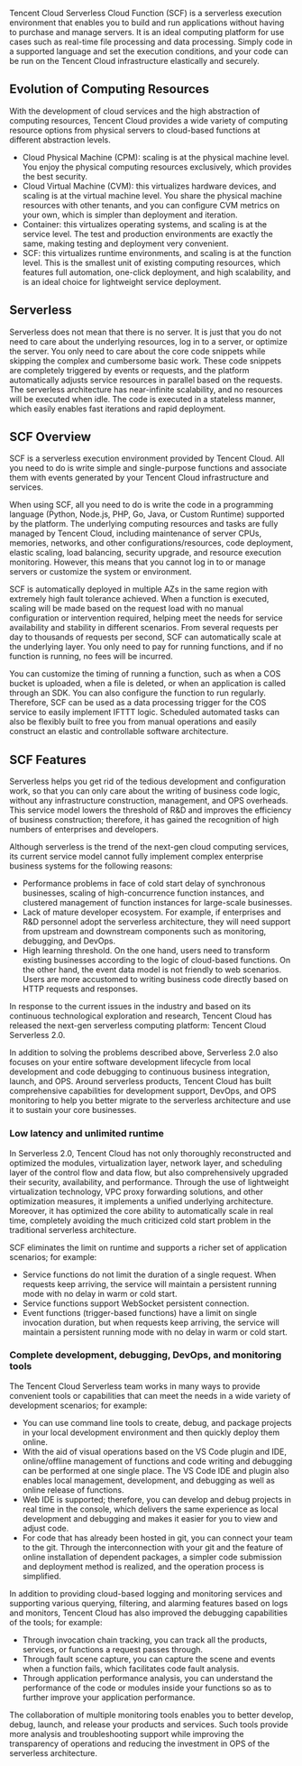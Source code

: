 Tencent Cloud Serverless Cloud Function (SCF) is a serverless execution environment that enables you to build and run applications without having to purchase and manage servers. It is an ideal computing platform for use cases such as real-time file processing and data processing. Simply code in a supported language and set the execution conditions, and your code can be run on the Tencent Cloud infrastructure elastically and securely.

## Evolution of Computing Resources

With the development of cloud services and the high abstraction of computing resources, Tencent Cloud provides a wide variety of computing resource options from physical servers to cloud-based functions at different abstraction levels.

- Cloud Physical Machine (CPM): scaling is at the physical machine level. You enjoy the physical computing resources exclusively, which provides the best security.
- Cloud Virtual Machine (CVM): this virtualizes hardware devices, and scaling is at the virtual machine level. You share the physical machine resources with other tenants, and you can configure CVM metrics on your own, which is simpler than deployment and iteration.
- Container: this virtualizes operating systems, and scaling is at the service level. The test and production environments are exactly the same, making testing and deployment very convenient.
- SCF: this virtualizes runtime environments, and scaling is at the function level. This is the smallest unit of existing computing resources, which features full automation, one-click deployment, and high scalability, and is an ideal choice for lightweight service deployment.

## Serverless

Serverless does not mean that there is no server. It is just that you do not need to care about the underlying resources, log in to a server, or optimize the server. You only need to care about the core code snippets while skipping the complex and cumbersome basic work. These code snippets are completely triggered by events or requests, and the platform automatically adjusts service resources in parallel based on the requests. The serverless architecture has near-infinite scalability, and no resources will be executed when idle. The code is executed in a stateless manner, which easily enables fast iterations and rapid deployment.

## SCF Overview

SCF is a serverless execution environment provided by Tencent Cloud. All you need to do is write simple and single-purpose functions and associate them with events generated by your Tencent Cloud infrastructure and services.

When using SCF, all you need to do is write the code in a programming language (Python, Node.js, PHP, Go, Java, or Custom Runtime) supported by the platform. The underlying computing resources and tasks are fully managed by Tencent Cloud, including maintenance of server CPUs, memories, networks, and other configurations/resources, code deployment, elastic scaling, load balancing, security upgrade, and resource execution monitoring. However, this means that you cannot log in to or manage servers or customize the system or environment.

SCF is automatically deployed in multiple AZs in the same region with extremely high fault tolerance achieved. When a function is executed, scaling will be made based on the request load with no manual configuration or intervention required, helping meet the needs for service availability and stability in different scenarios. From several requests per day to thousands of requests per second, SCF can automatically scale at the underlying layer. You only need to pay for running functions, and if no function is running, no fees will be incurred.

You can customize the timing of running a function, such as when a COS bucket is uploaded, when a file is deleted, or when an application is called through an SDK. You can also configure the function to run regularly. Therefore, SCF can be used as a data processing trigger for the COS service to easily implement IFTTT logic. Scheduled automated tasks can also be flexibly built to free you from manual operations and easily construct an elastic and controllable software architecture.

## SCF Features

Serverless helps you get rid of the tedious development and configuration work, so that you can only care about the writing of business code logic, without any infrastructure construction, management, and OPS overheads. This service model lowers the threshold of R&D and improves the efficiency of business construction; therefore, it has gained the recognition of high numbers of enterprises and developers.

Although serverless is the trend of the next-gen cloud computing services, its current service model cannot fully implement complex enterprise business systems for the following reasons:

- Performance problems in face of cold start delay of synchronous businesses, scaling of high-concurrence function instances, and clustered management of function instances for large-scale businesses.
- Lack of mature developer ecosystem. For example, if enterprises and R&D personnel adopt the serverless architecture, they will need support from upstream and downstream components such as monitoring, debugging, and DevOps.
- High learning threshold. On the one hand, users need to transform existing businesses according to the logic of cloud-based functions. On the other hand, the event data model is not friendly to web scenarios. Users are more accustomed to writing business code directly based on HTTP requests and responses.

In response to the current issues in the industry and based on its continuous technological exploration and research, Tencent Cloud has released the next-gen serverless computing platform: Tencent Cloud Serverless 2.0.

In addition to solving the problems described above, Serverless 2.0 also focuses on your entire software development lifecycle from local development and code debugging to continuous business integration, launch, and OPS. Around serverless products, Tencent Cloud has built comprehensive capabilities for development support, DevOps, and OPS monitoring to help you better migrate to the serverless architecture and use it to sustain your core businesses.



### Low latency and unlimited runtime

In Serverless 2.0, Tencent Cloud has not only thoroughly reconstructed and optimized the modules, virtualization layer, network layer, and scheduling layer of the control flow and data flow, but also comprehensively upgraded their security, availability, and performance. Through the use of lightweight virtualization technology, VPC proxy forwarding solutions, and other optimization measures, it implements a unified underlying architecture. Moreover, it has optimized the core ability to automatically scale in real time, completely avoiding the much criticized cold start problem in the traditional serverless architecture.

SCF eliminates the limit on runtime and supports a richer set of application scenarios; for example:
- Service functions do not limit the duration of a single request. When requests keep arriving, the service will maintain a persistent running mode with no delay in warm or cold start.
- Service functions support WebSocket persistent connection.
- Event functions (trigger-based functions) have a limit on single invocation duration, but when requests keep arriving, the service will maintain a persistent running mode with no delay in warm or cold start.

### Complete development, debugging, DevOps, and monitoring tools

The Tencent Cloud Serverless team works in many ways to provide convenient tools or capabilities that can meet the needs in a wide variety of development scenarios; for example:

- You can use command line tools to create, debug, and package projects in your local development environment and then quickly deploy them online.
- With the aid of visual operations based on the VS Code plugin and IDE, online/offline management of functions and code writing and debugging can be performed at one single place. The VS Code IDE and plugin also enables local management, development, and debugging as well as online release of functions.
- Web IDE is supported; therefore, you can develop and debug projects in real time in the console, which delivers the same experience as local development and debugging and makes it easier for you to view and adjust code.
- For code that has already been hosted in git, you can connect your team to the git. Through the interconnection with your git and the feature of online installation of dependent packages, a simpler code submission and deployment method is realized, and the operation process is simplified.

In addition to providing cloud-based logging and monitoring services and supporting various querying, filtering, and alarming features based on logs and monitors, Tencent Cloud has also improved the debugging capabilities of the tools; for example:

- Through invocation chain tracking, you can track all the products, services, or functions a request passes through.
- Through fault scene capture, you can capture the scene and events when a function fails, which facilitates code fault analysis.
- Through application performance analysis, you can understand the performance of the code or modules inside your functions so as to further improve your application performance.

The collaboration of multiple monitoring tools enables you to better develop, debug, launch, and release your products and services. Such tools provide more analysis and troubleshooting support while improving the transparency of operations and reducing the investment in OPS of the serverless architecture.
